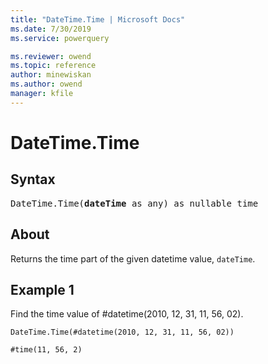 ```yaml
---
title: "DateTime.Time | Microsoft Docs"
ms.date: 7/30/2019
ms.service: powerquery

ms.reviewer: owend
ms.topic: reference
author: minewiskan
ms.author: owend
manager: kfile
---
```

# DateTime.Time

## Syntax

<pre>
DateTime.Time(<b>dateTime</b> as any) as nullable time 
</pre>
  
## About  
Returns the time part of the given datetime value, `dateTime`.

## Example 1
Find the time value of #datetime(2010, 12, 31, 11, 56, 02).

```powerquery-m
DateTime.Time(#datetime(2010, 12, 31, 11, 56, 02))
```

```powerquery-m
#time(11, 56, 2)
```
